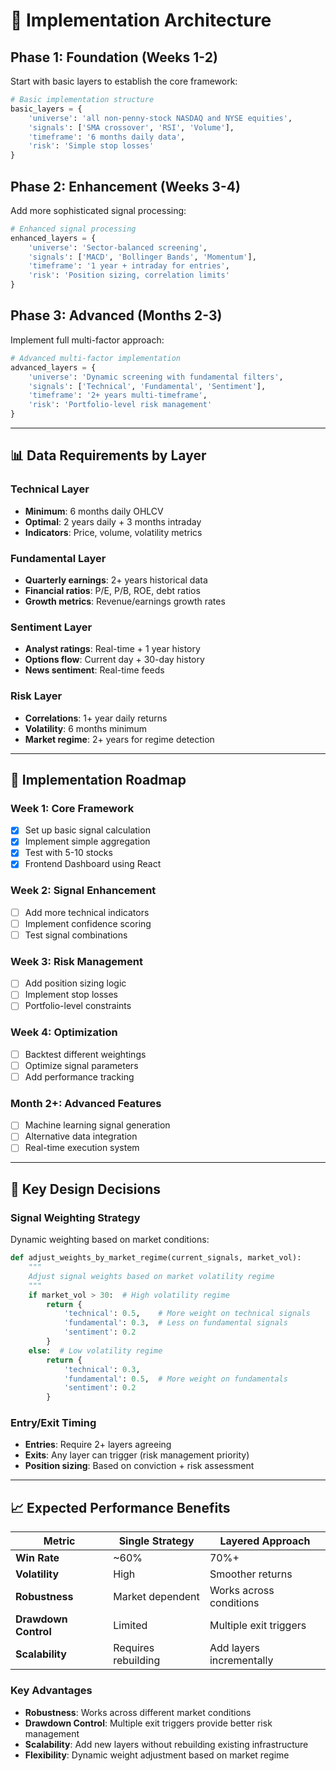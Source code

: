 # 🎯 Implementation Architecture

## Phase 1: Foundation (Weeks 1-2)

Start with basic layers to establish the core framework:

```python
# Basic implementation structure
basic_layers = {
    'universe': 'all non-penny-stock NASDAQ and NYSE equities',
    'signals': ['SMA crossover', 'RSI', 'Volume'],
    'timeframe': '6 months daily data',
    'risk': 'Simple stop losses'
}
```

## Phase 2: Enhancement (Weeks 3-4)

Add more sophisticated signal processing:

```python
# Enhanced signal processing
enhanced_layers = {
    'universe': 'Sector-balanced screening',
    'signals': ['MACD', 'Bollinger Bands', 'Momentum'],
    'timeframe': '1 year + intraday for entries',
    'risk': 'Position sizing, correlation limits'
}
```

## Phase 3: Advanced (Months 2-3)

Implement full multi-factor approach:

```python
# Advanced multi-factor implementation
advanced_layers = {
    'universe': 'Dynamic screening with fundamental filters',
    'signals': ['Technical', 'Fundamental', 'Sentiment'],
    'timeframe': '2+ years multi-timeframe',
    'risk': 'Portfolio-level risk management'
}
```

---

## 📊 Data Requirements by Layer

### Technical Layer
- **Minimum**: 6 months daily OHLCV
- **Optimal**: 2 years daily + 3 months intraday
- **Indicators**: Price, volume, volatility metrics

### Fundamental Layer
- **Quarterly earnings**: 2+ years historical data
- **Financial ratios**: P/E, P/B, ROE, debt ratios
- **Growth metrics**: Revenue/earnings growth rates

### Sentiment Layer
- **Analyst ratings**: Real-time + 1 year history
- **Options flow**: Current day + 30-day history
- **News sentiment**: Real-time feeds

### Risk Layer
- **Correlations**: 1+ year daily returns
- **Volatility**: 6 months minimum
- **Market regime**: 2+ years for regime detection

---

## 🎯 Implementation Roadmap

### Week 1: Core Framework
- [x] Set up basic signal calculation
- [x] Implement simple aggregation
- [x] Test with 5-10 stocks
- [x] Frontend Dashboard using React

### Week 2: Signal Enhancement
- [ ] Add more technical indicators
- [ ] Implement confidence scoring
- [ ] Test signal combinations

### Week 3: Risk Management
- [ ] Add position sizing logic
- [ ] Implement stop losses
- [ ] Portfolio-level constraints

### Week 4: Optimization
- [ ] Backtest different weightings
- [ ] Optimize signal parameters
- [ ] Add performance tracking

### Month 2+: Advanced Features
- [ ] Machine learning signal generation
- [ ] Alternative data integration
- [ ] Real-time execution system

---

## 🔧 Key Design Decisions

### Signal Weighting Strategy

Dynamic weighting based on market conditions:

```python
def adjust_weights_by_market_regime(current_signals, market_vol):
    """
    Adjust signal weights based on market volatility regime
    """
    if market_vol > 30:  # High volatility regime
        return {
            'technical': 0.5,    # More weight on technical signals
            'fundamental': 0.3,  # Less on fundamental signals
            'sentiment': 0.2
        }
    else:  # Low volatility regime
        return {
            'technical': 0.3,
            'fundamental': 0.5,  # More weight on fundamentals
            'sentiment': 0.2
        }
```

### Entry/Exit Timing
- **Entries**: Require 2+ layers agreeing
- **Exits**: Any layer can trigger (risk management priority)
- **Position sizing**: Based on conviction + risk assessment

---

## 📈 Expected Performance Benefits

| Metric | Single Strategy | Layered Approach |
|--------|----------------|------------------|
| **Win Rate** | ~60% | 70%+ |
| **Volatility** | High | Smoother returns |
| **Robustness** | Market dependent | Works across conditions |
| **Drawdown Control** | Limited | Multiple exit triggers |
| **Scalability** | Requires rebuilding | Add layers incrementally |

### Key Advantages
- **Robustness**: Works across different market conditions
- **Drawdown Control**: Multiple exit triggers provide better risk management
- **Scalability**: Add new layers without rebuilding existing infrastructure
- **Flexibility**: Dynamic weight adjustment based on market regime
